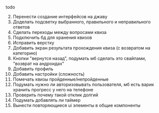 todo 



2. Перенести создание интерфейсов на джаву
4. Доделать подсветку выбранного, правильного и неправильного ответов
6. Сделать переходы между вопросами квиза
3. Подключить бд для хранения квизов
1. Исправить верстку
7. Добавить экран результата прохождения квиза (с возвратом на категорию)
8. Кнопки "вернутся назад", подумать мб сделать это свайпами, "возврат на андроидах"
9. Добавить профиль
10. Добавить настройки (сложность)
11. Помечать квизы пройденные/непройденные
12. Подумать нужно ли авторизовывать пользователя, мб есть варик хранить прогресс у него на телефоне 
13. Проверить почему такой отклик долгий 
14. Подумать добавлять ли таймер 
5. Вынести повторяющиеся ui элементы в общие компоненты 